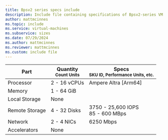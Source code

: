```yaml
---
title: Bpsv2 series specs include
description: Include file containing specifications of Bpsv2-series VM sizes.
author: mattmcinnes
ms.topic: include
ms.service: virtual-machines
ms.subservice: sizes
ms.date: 07/29/2024
ms.author: mattmcinnes
ms.reviewer: mattmcinnes
ms.custom: include file
---
```

| Part | Quantity <br><sup>Count Units | Specs <br><sup>SKU ID, Performance Units, etc.  |
|---|---|---|
| Processor      | 2 - 16 vCPUs       | Ampere Altra [Arm64]                              |
| Memory         | 1 - 64 GiB          |                                  |
| Local Storage  | None           |                                |
| Remote Storage | 4 - 32 Disks    | 3750 - 25,600 IOPS <br>85 - 600 MBps   |
| Network        | 2 - 4 NICs          | 6250 Mbps                          |
| Accelerators   | None              |                                   |
